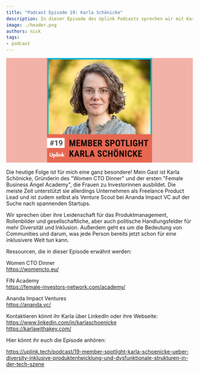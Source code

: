 ```yaml
---
title: "Podcast Episode 19: Karla Schönicke"
description: In dieser Episode des Uplink Podcasts sprechen wir mit Karla Schönicke aus der Uplink Community.
image: ./header.png
authors: nick
tags:
- podcast
---
```


![](header.png)

Die heutige Folge ist für mich eine ganz besondere! Mein Gast ist Karla Schönicke, Gründerin des "Women CTO Dinner" und der ersten "Female Business Angel Academy", die Frauen zu Investorinnen ausbildet. Die meiste Zeit unterstützt sie allerdings Unternehmen als Freelance Product Lead und ist zudem selbst als Venture Scout bei Ananda Impact VC auf der Suche nach spannenden Startups.

Wir sprechen über ihre Leidenschaft für das Produktmanagement, Rollenbilder und gesellschaftliche, aber auch politische Handlungsfelder für mehr Diversität und Inklusion. Außerdem geht es um die Bedeutung von Communities und darum, was jede Person bereits jetzt schon für eine inklusivere Welt tun kann.

Ressourcen, die in dieser Episode erwähnt werden:

Women CTO Dinner<br />
https://womencto.eu/

FIN Academy<br />
https://female-investors-network.com/academy/

Ananda Impact Ventures<br />
https://ananda.vc/

Kontaktieren könnt ihr Karla über LinkedIn oder ihre Webseite:<br />
https://www.linkedin.com/in/karlaschoenicke<br />
https://karlawithakey.com/

<!--truncate-->

Hier könnt ihr euch die Episode anhören:

<emb>https://uplink.tech/podcast/19-member-spotlight-karla-schoenicke-ueber-diversity-inklusive-produktentwicklung-und-dysfunktionale-strukturen-in-der-tech-szene</emb>
